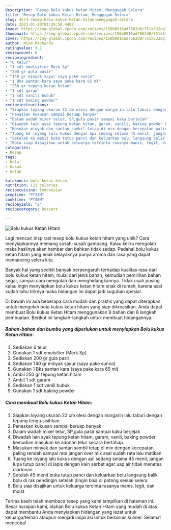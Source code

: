 ```yaml
---
description: "Resep Bolu kukus Ketan Hitam, Menggugah Selera"
title: "Resep Bolu kukus Ketan Hitam, Menggugah Selera"
slug: 4574-resep-bolu-kukus-ketan-hitam-menggugah-selera
date: 2021-01-10T01:29:58.440Z
image: https://img-global.cpcdn.com/recipes/150b0916ad7662d0/751x532cq70/bolu-kukus-ketan-hitam-foto-resep-utama.jpg
thumbnail: https://img-global.cpcdn.com/recipes/150b0916ad7662d0/751x532cq70/bolu-kukus-ketan-hitam-foto-resep-utama.jpg
cover: https://img-global.cpcdn.com/recipes/150b0916ad7662d0/751x532cq70/bolu-kukus-ketan-hitam-foto-resep-utama.jpg
author: Mina Richards
ratingvalue: 3.1
reviewcount: 6
recipeingredient:
- "6 telur"
- "1 sdt emulsifier Merk Sp"
- "200 gr gula pasir"
- "140 gr minyak sayur saya pake sunco"
- "1 Bks santan kara saya pake kara 65 ml"
- "250 gr tepung ketan hitam"
- "1 sdt garam"
- "1 sdt vanili bubuk"
- "1 sdt baking powder"
recipeinstructions:
- "Siapkan loyang ukuran 22 cm olesi dengan margarin lalu taburi dengan tepung terigu sisihkan"
- "Panaskan kukusan sampai beruap banyak"
- "Dalam wadah mixer telur, SP,gula pasir sampai kaku berjejak"
- "Diwadah lain ayak tepung ketan hitam, garam, vanili, baking powder kemudian masukan ke adonan telur secara bertahap."
- "Masukan minyak dan santan sambil tetap di mix dengan kecepatan paling rendah sampai rata jangan over mix asal sudah rata lalu matikan"
- "Tuang ke loyang lalu kukus dengan api sedang selama 45 menit, jangan lupa tutup panci di lapis dengan kain serbet agar uap air tidak menetes diadonan"
- "Setelah 45 menit buka tutup panci dan keluarkan bolu langsung balik bolu di rak pendingin setelah dingin bisa di potong sesuai selera"
- "Bolu siap disajikan untuk keluarga tercinta rasanya manis, legit, dan moist"
categories:
- Resep
tags:
- bolu
- kukus
- ketan

katakunci: bolu kukus ketan 
nutrition: 121 calories
recipecuisine: Indonesian
preptime: "PT31M"
cooktime: "PT40M"
recipeyield: "2"
recipecategory: Dessert

---
```



![Bolu kukus Ketan Hitam](https://img-global.cpcdn.com/recipes/150b0916ad7662d0/751x532cq70/bolu-kukus-ketan-hitam-foto-resep-utama.jpg)

Lagi mencari inspirasi resep bolu kukus ketan hitam yang unik? Cara menyiapkannya memang susah-susah gampang. Kalau keliru mengolah maka hasilnya akan hambar dan bahkan tidak sedap. Padahal bolu kukus ketan hitam yang enak selayaknya punya aroma dan rasa yang dapat memancing selera kita.

Banyak hal yang sedikit banyak berpengaruh terhadap kualitas rasa dari bolu kukus ketan hitam, mulai dari jenis bahan, kemudian pemilihan bahan segar, sampai cara mengolah dan menghidangkannya. Tidak usah pusing kalau ingin menyiapkan bolu kukus ketan hitam enak di rumah, karena asal sudah tahu triknya maka hidangan ini dapat jadi suguhan spesial.




Di bawah ini ada beberapa cara mudah dan praktis yang dapat diterapkan untuk mengolah bolu kukus ketan hitam yang siap dikreasikan. Anda dapat membuat Bolu kukus Ketan Hitam menggunakan 9 bahan dan 8 langkah pembuatan. Berikut ini langkah-langkah untuk membuat hidangannya.

<!--inarticleads1-->

##### Bahan-bahan dan bumbu yang diperlukan untuk menyiapkan Bolu kukus Ketan Hitam:

1. Sediakan 6 telur
1. Gunakan 1 sdt emulsifier (Merk Sp)
1. Sediakan 200 gr gula pasir
1. Sediakan 140 gr minyak sayur (saya pake sunco)
1. Gunakan 1 Bks santan kara (saya pake kara 65 ml)
1. Ambil 250 gr tepung ketan hitam
1. Ambil 1 sdt garam
1. Sediakan 1 sdt vanili bubuk
1. Gunakan 1 sdt baking powder




<!--inarticleads2-->

##### Cara membuat Bolu kukus Ketan Hitam:

1. Siapkan loyang ukuran 22 cm olesi dengan margarin lalu taburi dengan tepung terigu sisihkan
1. Panaskan kukusan sampai beruap banyak
1. Dalam wadah mixer telur, SP,gula pasir sampai kaku berjejak
1. Diwadah lain ayak tepung ketan hitam, garam, vanili, baking powder kemudian masukan ke adonan telur secara bertahap.
1. Masukan minyak dan santan sambil tetap di mix dengan kecepatan paling rendah sampai rata jangan over mix asal sudah rata lalu matikan
1. Tuang ke loyang lalu kukus dengan api sedang selama 45 menit, jangan lupa tutup panci di lapis dengan kain serbet agar uap air tidak menetes diadonan
1. Setelah 45 menit buka tutup panci dan keluarkan bolu langsung balik bolu di rak pendingin setelah dingin bisa di potong sesuai selera
1. Bolu siap disajikan untuk keluarga tercinta rasanya manis, legit, dan moist




Terima kasih telah membaca resep yang kami tampilkan di halaman ini. Besar harapan kami, olahan Bolu kukus Ketan Hitam yang mudah di atas dapat membantu Anda menyiapkan hidangan yang lezat untuk keluarga/teman ataupun menjadi inspirasi untuk berbisnis kuliner. Selamat mencoba!
